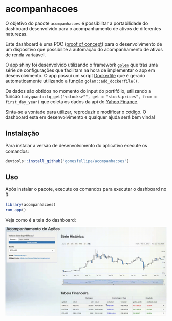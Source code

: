 
# acompanhacoes

O objetivo do pacote `acompanhacoes` é possibilitar a portabilidade do dashboard desenvolvido para o acompanhamento de ativos de diferentes naturezas.

Este dashboard é uma POC ([proof of concept](https://en.wikipedia.org/wiki/Proof_of_concept)) para o desenvolvimento de um dispositivo que possibilite a automação do acompanhamento de ativos de renda variaável. 

O app shiny foi desenvolvido utilizando o framework [`golem`](https://thinkr-open.github.io/golem/index.html) que trás uma série de configurações que facilitam na hora de implementar o app em desenvolvimento. O app possui um script [Dockerfile](https://github.com/gomesfellipe/acompanhacoes/blob/master/Dockerfile) que é gerado automaticamente utilizando a função `golem::add_dockerfile()`.

Os dados são obtidos no momento do input do portifólio, utilizando a funcao `tidyquant::tq_get("<stocks>"", get = "stock.prices", from = first_day_year)` que coleta os dados da api do [Yahoo Finance](https://finance.yahoo.com/).

Sinta-se a vontade para utilizar, reproduzir e modificar o código. O dashboard esta em desenvolvimento e qualquer ajuda será bem vinda!

## Instalação

Para instalar a versão de desenvolvimento do aplicativo execute os comandos:

``` r
devtools::install_github("gomesfellipe/acompanhacoes")
```

## Uso

Após instalar o pacote, execute os comandos para executar o dashboard no R:

``` r
library(acompanhacoes)
run_app()
```

Veja como é a tela do dashboard:

![](inst/app/www/dashboard.gif)

